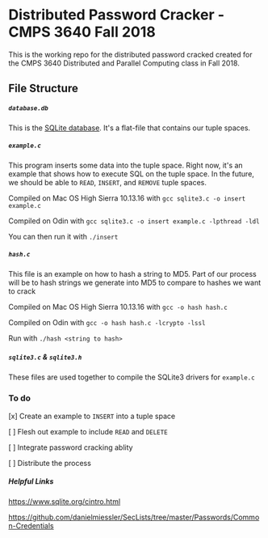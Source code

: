 # Distributed Password Cracker - CMPS 3640 Fall 2018
This is the working repo for the distributed password cracked created for the CMPS 3640 Distributed and Parallel Computing class in Fall 2018.

## File Structure
##### `database.db`
This is the [SQLite database](https://www.sqlite.org/about.html). It's a flat-file that contains our tuple spaces.

##### `example.c`
This program inserts some data into the tuple space. Right now, it's an example that shows how to execute SQL on the tuple space. In the future, we should be able to `READ`, `INSERT`, and `REMOVE` tuple spaces.

Compiled on Mac OS High Sierra 10.13.16 with `gcc sqlite3.c -o insert example.c`

Compiled on Odin with `gcc sqlite3.c -o insert example.c -lpthread -ldl`

You can then run it with `./insert`

##### `hash.c`
This file is an example on how to hash a string to MD5. Part of our process will be to hash strings we generate into MD5 to compare to hashes we want to crack

Compiled on Mac OS High Sierra 10.13.16 with `gcc -o hash hash.c`

Compiled on Odin with `gcc -o hash hash.c -lcrypto -lssl`

Run with `./hash <string to hash>`

##### `sqlite3.c` & `sqlite3.h`
These files are used together to compile the SQLite3 drivers for `example.c`

### To do

[x] Create an example to `INSERT` into a tuple space

[ ] Flesh out example to include `READ` and `DELETE`

[ ] Integrate password cracking ablity

[ ] Distribute the process

##### Helpful Links
https://www.sqlite.org/cintro.html

https://github.com/danielmiessler/SecLists/tree/master/Passwords/Common-Credentials
